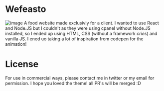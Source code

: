 # Wefeasto
![image](https://user-images.githubusercontent.com/71135230/175470723-08abf632-552e-489c-9d2b-a2bd37ca9a9e.png)
A food website made exclusivly for a client. I wanted to use React and Node.JS but I couldn't as they were using cpanel without Node.JS installed, so I ended up using HTML, CSS (without a framework _cries_) and vanilla JS. I ened uo taking a lot of inspiration from codepen for the animation!

# License 
For use in commercial ways, please contact me in twitter or my email for permission. I hope you loved the theme! all PR's will be merged :D
